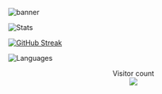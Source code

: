 ![banner](https://user-images.githubusercontent.com/69555173/170806906-8b665f3f-dce2-4725-8dc2-837c3b4c74fa.png)

![Stats](https://github-readme-stats.vercel.app/api?username=lukeg007&show_icons=true&count_private=true&hide_title=true&theme=jolly&hide_border=true#center)

[![GitHub Streak](https://github-readme-streak-stats.herokuapp.com?user=LukeG007&theme=jolly&hide_border=true)](https://git.io/streak-stats)

![Languages](https://github-readme-stats.vercel.app/api/top-langs/?username=lukeg007&layout=compact&langs_count=10&theme=jolly&hide_border=true&hide_title=true)

<p align="center"> 
  Visitor count<br>
  <img src="https://profile-counter.glitch.me/LukeG007/count.svg" />

</p>
